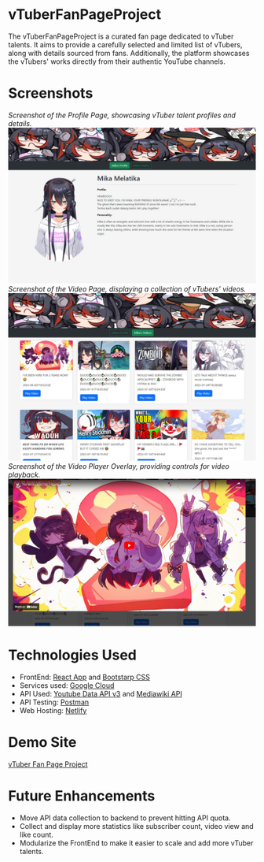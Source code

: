 # vTuberFanPageProject

The vTuberFanPageProject is a curated fan page dedicated to vTuber talents. It aims to provide a carefully selected and limited list of vTubers, along with details sourced from fans. Additionally, the platform showcases the vTubers' works directly from their authentic YouTube channels.

# Screenshots

*Screenshot of the Profile Page, showcasing vTuber talent profiles and details.*
![Profile Page](./public/screenshot1.jpg)
*Screenshot of the Video Page, displaying a collection of vTubers' videos.*
![Video Page](./public/screenshot2.jpg)
*Screenshot of the Video Player Overlay, providing controls for video playback.*
![Video Player Overlay](./public/screenshot3.jpg)

# Technologies Used

- FrontEnd: [React App](https://create-react-app.dev/) and [Bootstarp CSS](https://getbootstrap.com/)
- Services used: [Google Cloud](https://cloud.google.com/)
- API Used: [Youtube Data API v3](https://developers.google.com/youtube/v3) and [Mediawiki API](https://www.mediawiki.org/wiki/API:Properties)
- API Testing: [Postman](https://www.postman.com/)
- Web Hosting: [Netlify](https://www.netlify.com/?attr=homepage-modal)

# Demo Site

[vTuber Fan Page Project](https://stately-speculoos-00b976.netlify.app/MikaVideoPage)

# Future Enhancements

- Move API data collection to backend to prevent hitting API quota.
- Collect and display more statistics like subscriber count, video view and like count.
- Modularize the FrontEnd to make it easier to scale and add more vTuber talents.
